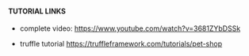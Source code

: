 

#### TUTORIAL LINKS


- complete video:
https://www.youtube.com/watch?v=3681ZYbDSSk

- truffle tutorial 
https://truffleframework.com/tutorials/pet-shop